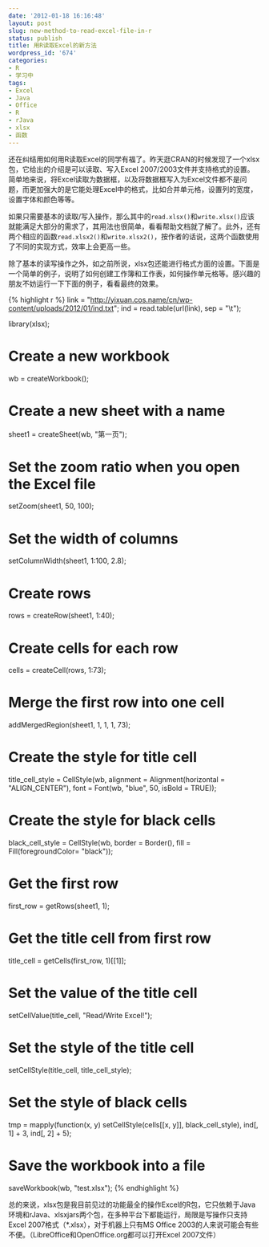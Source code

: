 ```yaml
---
date: '2012-01-18 16:16:48'
layout: post
slug: new-method-to-read-excel-file-in-r
status: publish
title: 用R读取Excel的新方法
wordpress_id: '674'
categories:
- R
- 学习中
tags:
- Excel
- Java
- Office
- R
- rJava
- xlsx
- 函数
---
```


还在纠结用如何用R读取Excel的同学有福了。昨天逛CRAN的时候发现了一个xlsx包，它给出的介绍是可以读取、写入Excel 2007/2003文件并支持格式的设置。简单地来说，将Excel读取为数据框，以及将数据框写入为Excel文件都不是问题，而更加强大的是它能处理Excel中的格式，比如合并单元格，设置列的宽度，设置字体和颜色等等。

如果只需要基本的读取/写入操作，那么其中的`read.xlsx()`和`write.xlsx()`应该就能满足大部分的需求了，其用法也很简单，看看帮助文档就了解了。此外，还有两个相应的函数`read.xlsx2()`和`write.xlsx2()`，按作者的话说，这两个函数使用了不同的实现方式，效率上会更高一些。

除了基本的读写操作之外，如之前所说，xlsx包还能进行格式方面的设置。下面是一个简单的例子，说明了如何创建工作簿和工作表，如何操作单元格等。感兴趣的朋友不妨运行一下下面的例子，看看最终的效果。

<!-- more -->

{% highlight r %}
link = "http://yixuan.cos.name/cn/wp-content/uploads/2012/01/ind.txt";
ind = read.table(url(link), sep = "\t");

library(xlsx);
# Create a new workbook
wb = createWorkbook();
# Create a new sheet with a name
sheet1 = createSheet(wb, "第一页");
# Set the zoom ratio when you open the Excel file
setZoom(sheet1, 50, 100);
# Set the width of columns
setColumnWidth(sheet1, 1:100, 2.8);

# Create rows
rows = createRow(sheet1, 1:40);
# Create cells for each row
cells = createCell(rows, 1:73);
# Merge the first row into one cell
addMergedRegion(sheet1, 1, 1, 1, 73);
# Create the style for title cell
title_cell_style = CellStyle(wb,
    alignment = Alignment(horizontal = "ALIGN_CENTER"),
    font = Font(wb, "blue", 50, isBold = TRUE));
# Create the style for black cells
black_cell_style = CellStyle(wb,
    border = Border(),
    fill = Fill(foregroundColor= "black"));
# Get the first row
first_row = getRows(sheet1, 1);
# Get the title cell from first row
title_cell = getCells(first_row, 1)[[1]];
# Set the value of the title cell
setCellValue(title_cell, "Read/Write Excel!");
# Set the style of the title cell
setCellStyle(title_cell, title_cell_style);
# Set the style of black cells
tmp = mapply(function(x, y) setCellStyle(cells[[x, y]], black_cell_style),
    ind[, 1] + 3, ind[, 2] + 5);
# Save the workbook into a file
saveWorkbook(wb, "test.xlsx");
{% endhighlight %}

总的来说，xlsx包是我目前见过的功能最全的操作Excel的R包，它只依赖于Java环境和rJava、xlsxjars两个包，在多种平台下都能运行，局限是写操作只支持Excel 2007格式（*.xlsx），对于机器上只有MS Office 2003的人来说可能会有些不便。（LibreOffice和OpenOffice.org都可以打开Excel 2007文件）
